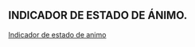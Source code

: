 ## INDICADOR DE ESTADO DE ÁNIMO.

[Indicador de estado de animo](https://github.com/jjksimp/arduino/blob/main/indicador_de_animo.ino)
